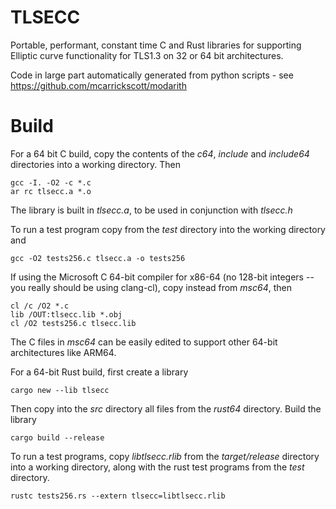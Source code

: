 # TLSECC

Portable, performant, constant time C and Rust libraries for supporting Elliptic curve functionality for TLS1.3 on 32 or 64 bit architectures.

Code in large part automatically generated from python scripts - see https://github.com/mcarrickscott/modarith

# Build

For a 64 bit C build, copy the contents of the *c64*, *include* and *include64* directories into a working directory. Then

	gcc -I. -O2 -c *.c
	ar rc tlsecc.a *.o

The library is built in *tlsecc.a*, to be used in conjunction with *tlsecc.h*

To run a test program copy from the *test* directory into the working directory and 

	gcc -O2 tests256.c tlsecc.a -o tests256


If using the Microsoft C 64-bit compiler for x86-64 (no 128-bit integers -- you really should be using clang-cl), copy instead from *msc64*, then

	cl /c /O2 *.c
	lib /OUT:tlsecc.lib *.obj
	cl /O2 tests256.c tlsecc.lib

The C files in *msc64* can be easily edited to support other 64-bit architectures like ARM64.


For a 64-bit Rust build, first create a library

	cargo new --lib tlsecc

Then copy into the *src* directory all files from the *rust64* directory. Build the library

	cargo build --release

To run a test programs, copy *libtlsecc.rlib* from the *target/release* directory into a working directory, along with the rust test programs from the *test* directory.

	rustc tests256.rs --extern tlsecc=libtlsecc.rlib
